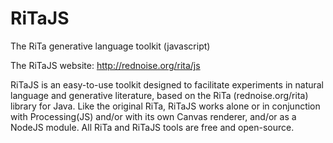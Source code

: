 RiTaJS
======

The RiTa generative language toolkit (javascript)

The RiTaJS website: http://rednoise.org/rita/js

RiTaJS is an easy-to-use toolkit designed to facilitate experiments 
in natural language and generative literature, based on the RiTa 
(rednoise.org/rita) library for Java. Like the original RiTa, RiTaJS 
works alone or in conjunction with Processing(JS) and/or with 
its own Canvas renderer, and/or as a NodeJS module.  All RiTa and
RiTaJS tools are free and open-source.
